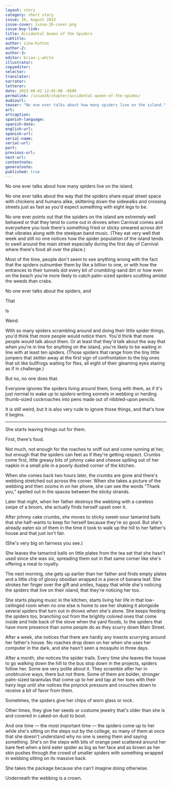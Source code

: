 ```yaml
---
layout: story
category: short story
issue: 26, August 2015
issue-cover: issue-26-cover.png
issue-buy-link:
title: Accidental Queen of the Spiders
subtitle:
author: zina-hutton
author-2:
author-3:
editor: brian-j-white
illustrator:
copyeditor:
selector:
translator:
narrator:
letterer:
date: 2015-08-02 12:01:00 -0500
permalink: /issue26/chapter/accidental-queen-of-the-spides/
audiourl:
teaser: "No one ever talks about how many spiders live on the island."
art:
artcaption:
spanish-language:
spanish-date:
english-url:
spanish-url:
serial-name:
serial-url:
part:
previous-url:
next-url:
contentnote:
generalnote:
published: true
---
```


No one ever talks about how many spiders live on the island.

No one ever talks about the way that the spiders share equal street space with chickens and humans alike, skittering down the sidewalks and crossing streets just as fast as you'd expect something with eight legs to be.

No one ever points out that the spiders on the island are extremely well behaved or that they tend to come out in droves when Carnival comes and everywhere you look there's something fried or sticky smeared across dirt that vibrates along with the steelpan band music. (They eat very well that week and still no one notices how the spider population of the island tends to swell around the main street especially during the first day of Carnival where there's food all over the place.)

Most of the time, people don't seem to see anything wrong with the fact that the spiders outnumber them by like a billion to one, or with how the entrances to their tunnels dot every bit of crumbling-sand dirt or how even on the beach you're more likely to catch palm-sized spiders scuttling amidst the weeds than crabs.

No one ever talks about the spiders, and

That

Is

Weird.

With so many spiders scrambling around and doing their little spider things, you'd think that more people would notice them. You'd think that more people would talk about them. Or at least that they'd talk about the way that when you're in line for anything on the island, you're likely to be waiting in line with at least ten spiders. (Those spiders that range from the tiny little jumpers that skitter away at the first sign of confrontation to the big ones that sit like bullfrogs waiting for flies, all eight of their gleaming eyes staring as if in challenge.)

But no, no one does that.

Everyone ignores the spiders living around them, living with them, as if it's just normal to wake up to spiders writing sonnets in webbing or herding thumb-sized cockroaches into pens made out of nibbled-upon pencils.

It is still weird, but it is also very rude to ignore those things, and that's how it begins.

* * *

She starts leaving things out for them.

First, there's food.

Not much, not enough for the roaches to sniff out and come running at her, but enough that the spiders can feel as if they're getting respect. Crumbs come first, little greasy bits of johnny cake and cheese spilling out of her napkin in a small pile in a poorly dusted corner of the kitchen.

When she comes back two hours later, the crumbs are gone and there's webbing stretched out across the corner. When she takes a picture of the webbing and then zooms in on her phone, she can see the words "Thank you," spelled out in the spaces between the sticky strands.

Later that night, when her father destroys the webbing with a careless swipe of a broom, she actually finds herself upset over it.

After johnny cake crumbs, she moves to sticky sweet-sour tamarind balls that she half-wants to keep for herself because they're so good. But she's already eaten six of them in the time it took to walk up the hill to her father's house and that just isn't fair.

(She's very big on fairness you see.)

She leaves the tamarind balls on little plates from the tea set that she hasn't used since she was six, spreading them out in that same corner like she's offering a meal to royalty.

The next morning, she gets up earlier than her father and finds empty plates and a little chip of glossy obsidian wrapped in a piece of banana leaf. She strokes her finger over the gift and smiles, happy that while she's noticing the spiders that live on their island, that they're noticing her too.

She starts playing music in the kitchen, starts living her life in that low-ceilinged room when no one else is home to see her shaking it alongside several spiders that turn out in droves when she's alone. She keeps feeding the spiders too, branching out from the brightly colored ones that come inside and hide back of the stove when the yard floods, to the spiders that have more presence than some people do as they scurry down Main Street.

After a week, she notices that there are hardly any insects scurrying around her father's house. No roaches drop down on her when she uses her computer in the dark, and she hasn't seen a mosquito in three days.

After a month, she notices the spider trails. Every time she leaves the house to go walking down the hill to the bus stop down in the projects, spiders follow her. Some are very polite about it. They scramble after her in unobtrusive ways, there but not there. Some of them are bolder, stronger palm-sized tarantulas that come up to her and tap at her toes with their hairy legs until she notices the pinprick pressure and crouches down to receive a bit of favor from them.

Sometimes, the spiders give her chips of worn glass or rock.

Other times, they give her seeds or costume jewelry that's older than she is and covered in caked-on dust to boot.

And one time — the most important time — the spiders come up to her while she's sitting on the steps out by the college, so many of them at once that she doesn't understand why no one is seeing them and saying something. She's on the steps with bits of orange peel scattered around her bare feet when a bird eater spider as big as her face and as brown as her skin pushes through the crowd of smaller spiders with something wrapped in webbing sitting on its massive back.

She takes the package because she can't imagine doing otherwise.

Underneath the webbing is a crown.
